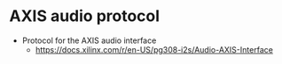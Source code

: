 # AXIS audio protocol

* Protocol for the AXIS audio interface
  * https://docs.xilinx.com/r/en-US/pg308-i2s/Audio-AXIS-Interface
